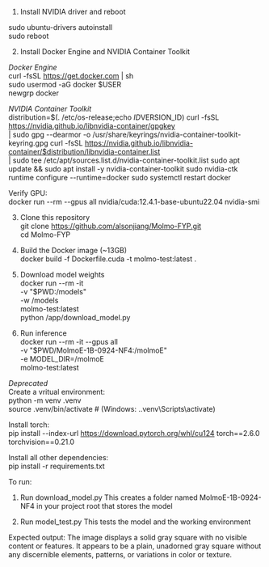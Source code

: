 1. Install NVIDIA driver and reboot
    
  sudo ubuntu-drivers autoinstall  
  sudo reboot  
  
2. Install Docker Engine and NVIDIA Container Toolkit  
  
  *Docker Engine*   
  curl -fsSL https://get.docker.com | sh  
  sudo usermod -aG docker $USER  
  newgrp docker  
  
  *NVIDIA Container Toolkit*  
  distribution=$(. /etc/os-release;echo $ID$VERSION_ID)
  curl -fsSL https://nvidia.github.io/libnvidia-container/gpgkey \
    | sudo gpg --dearmor -o /usr/share/keyrings/nvidia-container-toolkit-keyring.gpg
  curl -fsSL https://nvidia.github.io/libnvidia-container/$distribution/libnvidia-container.list \
    | sudo tee /etc/apt/sources.list.d/nvidia-container-toolkit.list 
  sudo apt update && sudo apt install -y nvidia-container-toolkit 
  sudo nvidia-ctk runtime configure --runtime=docker 
  sudo systemctl restart docker 
 
Verify GPU:  
docker run --rm --gpus all nvidia/cuda:12.4.1-base-ubuntu22.04 nvidia-smi 
 
3. Clone this repository  
git clone https://github.com/alsonjiang/Molmo-FYP.git  
cd Molmo-FYP 
 
4. Build the Docker image (~13GB)  
docker build -f Dockerfile.cuda -t molmo-test:latest . 
 
5. Download model weights   
docker run --rm -it \
  -v "$PWD:/models" \
  -w /models \
  molmo-test:latest \
  python /app/download_model.py
 
6. Run inference   
docker run --rm -it --gpus all \
  -v "$PWD/MolmoE-1B-0924-NF4:/molmoE" \
  -e MODEL_DIR=/molmoE \
  molmo-test:latest



*Deprecated*   
Create a vritual environment:  
python -m venv .venv  
source .venv/bin/activate  # (Windows: .\.venv\Scripts\activate)  

Install torch:  
pip install --index-url https://download.pytorch.org/whl/cu124 torch==2.6.0 torchvision==0.21.0  

Install all other dependencies:  
pip install -r requirements.txt  

To run:  

1. Run download_model.py
This creates a folder named MolmoE-1B-0924-NF4 in your project root that stores the model

2. Run model_test.py 
This tests the model and the working environment

Expected output:
The image displays a solid gray square with no visible content or features. 
It appears to be a plain, unadorned gray square without any discernible elements, patterns, or variations in color or texture.
